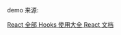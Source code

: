 demo 来源: 

[React 全部 Hooks 使用大全 ](https://juejin.cn/post/7118937685653192735#heading-6)
[React 文档](https://zh-hans.reactjs.org/docs/hooks-reference.html#useimperativehandle)